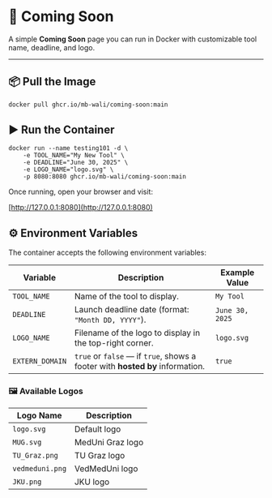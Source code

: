 # 🚀 Coming Soon

A simple **Coming Soon** page you can run in Docker with customizable tool name, deadline, and logo.

---

## 📦 Pull the Image

```bash
docker pull ghcr.io/mb-wali/coming-soon:main
```

## ▶️ Run the Container
```
docker run --name testing101 -d \
    -e TOOL_NAME="My New Tool" \
    -e DEADLINE="June 30, 2025" \
    -e LOGO_NAME="logo.svg" \
    -p 8080:8080 ghcr.io/mb-wali/coming-soon:main
```

Once running, open your browser and visit:

[http://127.0.0.1:8080](http://127.0.0.1:8080)

## ⚙️ Environment Variables

The container accepts the following environment variables:

| Variable         | Description                                                                                     | Example Value   |
|------------------|-------------------------------------------------------------------------------------------------|-----------------|
| `TOOL_NAME`      | Name of the tool to display.                                                                    | `My Tool`       |
| `DEADLINE`       | Launch deadline date (format: `"Month DD, YYYY"`).                                              | `June 30, 2025` |
| `LOGO_NAME`      | Filename of the logo to display in the top-right corner.                                        | `logo.svg`      |
| `EXTERN_DOMAIN`  | `true` or `false` — if `true`, shows a footer with **hosted by** information.                   | `true`          |

### 🖼 Available Logos

| Logo Name        | Description         |
|------------------|---------------------|
| `logo.svg`       | Default logo        |
| `MUG.svg`        | MedUni Graz logo    |
| `TU_Graz.png`    | TU Graz logo        |
| `vedmeduni.png`  | VedMedUni logo      |
| `JKU.png`        | JKU logo            |
